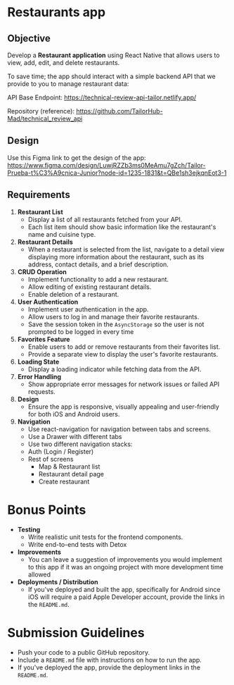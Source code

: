 # Restaurants app

## **Objective**

Develop a **Restaurant application** using React Native that allows users to view, add, edit, and delete restaurants. 

To save time; the app should interact with a simple backend API that we provide to you to manage restaurant data:

API Base Endpoint:
https://technical-review-api-tailor.netlify.app/

Repository (reference):
https://github.com/TailorHub-Mad/technical_review_api

## Design

Use this Figma link to get the design of the app:
https://www.figma.com/design/LuwjRZZb3ms0MeAmu7gZch/Tailor-Prueba-t%C3%A9cnica-Junior?node-id=1235-1831&t=QBe1sh3ejkqnEot3-1

## **Requirements**

1. **Restaurant List**
    - Display a list of all restaurants fetched from your API.
    - Each list item should show basic information like the restaurant's name and cuisine type.
2. **Restaurant Details**
    - When a restaurant is selected from the list, navigate to a detail view displaying more information about the restaurant, such as its address, contact details, and a brief description.
3. **CRUD Operation**
    - Implement functionality to add a new restaurant.
    - Allow editing of existing restaurant details.
    - Enable deletion of a restaurant.
4. **User Authentication**
    - Implement user authentication in the app.
    - Allow users to log in and manage their favorite restaurants.
    - Save the session token in the  `AsyncStorage` so the user is not prompted to be logged in every time
5. **Favorites Feature**
    - Enable users to add or remove restaurants from their favorites list.
    - Provide a separate view to display the user's favorite restaurants.
6. **Loading State**
    - Display a loading indicator while fetching data from the API.
7. **Error Handling**
    - Show appropriate error messages for network issues or failed API requests.
8. **Design**
    - Ensure the app is responsive, visually appealing and user-friendly for both iOS and Android users.
9. **Navigation**
    - Use react-navigation for navigation between tabs and screens.
    - Use a Drawer with different tabs
    - Use two different navigation stacks:
    - Auth (Login / Register)
    - Rest of screens
        - Map & Restaurant list
        - Restaurant detail page
        - Create restaurant

# Bonus Points

- **Testing**
    - Write realistic unit tests for the frontend components.
    - Write end-to-end tests with Detox
- **Improvements**
    - You can leave a suggestion of improvements you would implement to this app if it was an ongoing project with more development time allowed
- **Deployments / Distribution**
    - If you've deployed and built the app, specifically for Android since iOS will require a paid Apple Developer account, provide the links in the `README.md`.

# **Submission Guidelines**

- Push your code to a public GitHub repository.
- Include a `README.md` file with instructions on how to run the app.
- If you've deployed the app, provide the deployment links in the `README.md`.